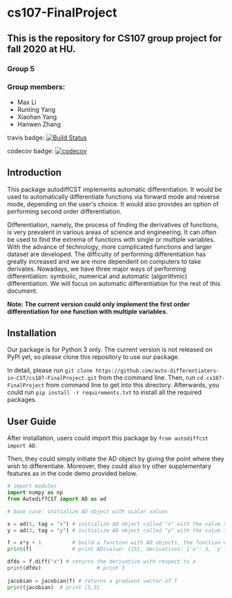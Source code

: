 # cs107-FinalProject
## This is the repository for CS107 group project for fall 2020 at HU.
### Group 5
### Group members:
- Max Li
- Runting Yang
- Xiaohan Yang
- Hanwen Zhang


travis badge:
[![Build Status](https://travis-ci.com/auto-differentiaters-in-CST/cs107-FinalProject.svg?token=AjVcVSqkqdiJgwaimWYR&branch=master)](https://travis-ci.com/auto-differentiaters-in-CST/cs107-FinalProject)

codecov badge:
[![codecov](https://codecov.io/gh/auto-differentiaters-in-CST/cs107-FinalProject/branch/master/graph/badge.svg?token=US1Y8Z9OE0)](https://codecov.io/gh/auto-differentiaters-in-CST/cs107-FinalProject)


## Introduction
This package autodiffCST implements automatic differentiation. It would be used to automatically differentiate functions via forward mode and reverse mode, depending on the user's choice. It would also provides an option of performing second order differentiation. 

Differentiation, namely, the process of finding the derivatives of functions, is very prevalent in various areas of science and engineering. It can often be used to find the extrema of functions with single or multiple variables. With the advance of technology, more complicated functions and larger dataset are developed. The difficulty of performing differentiation has greatly increased and we are more dependent on computers to take derivates. Nowadays, we have three major ways of performing differentiation: symbolic, numerical and automatic (algorithmic) differentiation. We will focus on automatic differentiation for the rest of this document.

**Note: The current version could only implement the first order differentiation for one function with multiple variables.**

## Installation

Our package is for Python 3 only. The current version is not released on PyPI yet, so please clone this repository to use our package. 

In detail, please run ```git clone https://github.com/auto-differentiaters-in-CST/cs107-FinalProject.git``` from the command line. Then, run ```cd cs107-FinalProject``` from command line to get into this directory. Afterwards, you could run ```pip install -r requirements.txt``` to install all the required packages.

## User Guide

After installation, users could import this package by ```from autodiffcst import AD```.

Then, they could simply initiate the AD object by giving the point where they wish to differentiate. Moreover, they could also try other supplementary features as in the code demo provided below.

``` python
# import modules
import numpy as np
from AutodiffCST import AD as ad

# base case: initialize AD object with scalar values

x = ad(5, tag = "x") # initialize AD object called "x" with the value 5
y = ad(3, tag = "y") # initialize AD object called "y" with the value 3

f = x*y + 1          # build a function with AD objects, the function will also be an AD object
print(f)             # print AD(value: {15}, derivatives: {'x': 3, 'y': 5})

dfdx = f.diff("x") # returns the derivative with respect to x
print(dfdx)                  # print 3
 
jacobian = jacobian(f) # returns a gradient vector of f
print(jacobian)  # print [5,3]
```